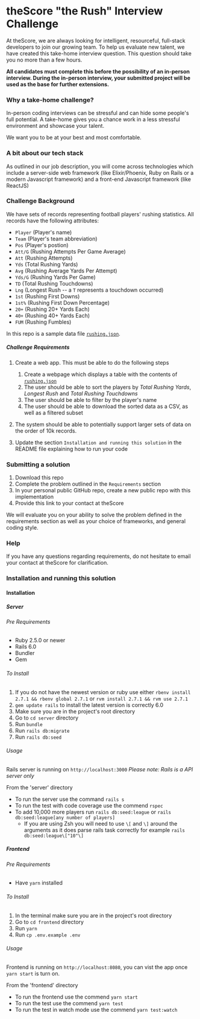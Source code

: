 # theScore "the Rush" Interview Challenge

At theScore, we are always looking for intelligent, resourceful, full-stack developers to join our growing team. To help us evaluate new talent, we have created this take-home interview question. This question should take you no more than a few hours.

**All candidates must complete this before the possibility of an in-person interview. During the in-person interview, your submitted project will be used as the base for further extensions.**

### Why a take-home challenge?

In-person coding interviews can be stressful and can hide some people's full potential. A take-home gives you a chance work in a less stressful environment and showcase your talent.

We want you to be at your best and most comfortable.

### A bit about our tech stack

As outlined in our job description, you will come across technologies which include a server-side web framework (like Elixir/Phoenix, Ruby on Rails or a modern Javascript framework) and a front-end Javascript framework (like ReactJS)

### Challenge Background

We have sets of records representing football players' rushing statistics. All records have the following attributes:

- `Player` (Player's name)
- `Team` (Player's team abbreviation)
- `Pos` (Player's postion)
- `Att/G` (Rushing Attempts Per Game Average)
- `Att` (Rushing Attempts)
- `Yds` (Total Rushing Yards)
- `Avg` (Rushing Average Yards Per Attempt)
- `Yds/G` (Rushing Yards Per Game)
- `TD` (Total Rushing Touchdowns)
- `Lng` (Longest Rush -- a `T` represents a touchdown occurred)
- `1st` (Rushing First Downs)
- `1st%` (Rushing First Down Percentage)
- `20+` (Rushing 20+ Yards Each)
- `40+` (Rushing 40+ Yards Each)
- `FUM` (Rushing Fumbles)

In this repo is a sample data file [`rushing.json`](/rushing.json).

##### Challenge Requirements

1. Create a web app. This must be able to do the following steps

   1. Create a webpage which displays a table with the contents of [`rushing.json`](/rushing.json)
   2. The user should be able to sort the players by _Total Rushing Yards_, _Longest Rush_ and _Total Rushing Touchdowns_
   3. The user should be able to filter by the player's name
   4. The user should be able to download the sorted data as a CSV, as well as a filtered subset

2. The system should be able to potentially support larger sets of data on the order of 10k records.

3. Update the section `Installation and running this solution` in the README file explaining how to run your code

### Submitting a solution

1. Download this repo
2. Complete the problem outlined in the `Requirements` section
3. In your personal public GitHub repo, create a new public repo with this implementation
4. Provide this link to your contact at theScore

We will evaluate you on your ability to solve the problem defined in the requirements section as well as your choice of frameworks, and general coding style.

### Help

If you have any questions regarding requirements, do not hesitate to email your contact at theScore for clarification.

### Installation and running this solution

#### Installation

##### Server

###### Pre Requirements

- Ruby 2.5.0 or newer
- Rails 6.0
- Bundler
- Gem

###### To Install

1. If you do not have the newest version or ruby use either `rbenv install 2.7.1 && rbenv global 2.7.1`
   or `rvm install 2.7.1 && rvm use 2.7.1`
2. `gem update rails` to install the latest version is correctly 6.0
3. Make sure you are in the project's root directory
4. Go to `cd server` directory
5. Run `bundle`
6. Run `rails db:migrate`
7. Run `rails db:seed`

###### Usage

Rails server is running on `http://localhost:3000`
_Please note: Rails is a API server only_

From the 'server' directory

- To run the server use the command `rails s`
- To run the test with code coverage use the commend `rspec`
- To add 10,000 more players run `rails db:seed:league` or `rails db:seed:league[any number of players]`
  - If you are using Zsh you will need to use `\[` and `\]` around the arguments as it does parse rails
    task correctly for example `rails db:seed:league\["10"\]`

##### Frontend

###### Pre Requirements

- Have `yarn` installed

###### To Install

1. In the terminal make sure you are in the project's root directory
2. Go to `cd frontend` directory
3. Run `yarn`
4. Run `cp .env.example .env`

###### Usage

Frontend is running on `http://localhost:8080`, you can vist the app once `yarn start`
is turn on.

From the 'frontend' directory

- To run the frontend use the commend `yarn start`
- To run the test use the commend `yarn test`
- To run the test in watch mode use the commend `yarn test:watch`
